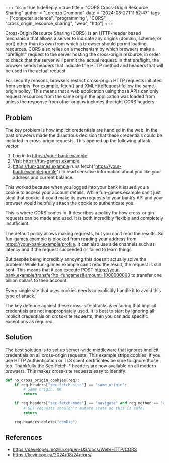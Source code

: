 +++
toc = true
hideReply = true
title = "CORS Cross-Origin Resource Sharing"
author = "Lorenzo Drumond"
date = "2024-08-27T11:52:47"
tags = ["computer_science",  "programming",  "CORS",  "cross_origin_resource_sharing",  "web",  "http"]
+++



Cross-Origin Resource Sharing (CORS) is an HTTP-header based mechanism that allows a server to indicate any origins (domain, scheme, or port) other than its own from which a browser should permit loading resources. CORS also relies on a mechanism by which browsers make a "preflight" request to the server hosting the cross-origin resource, in order to check that the server will permit the actual request. In that preflight, the browser sends headers that indicate the HTTP method and headers that will be used in the actual request.

For security reasons, browsers restrict cross-origin HTTP requests initiated from scripts. For example, fetch() and XMLHttpRequest follow the same-origin policy. This means that a web application using those APIs can only request resources from the same origin the application was loaded from unless the response from other origins includes the right CORS headers.

## Problem

The key problem is how implicit credentials are handled in the web. In the past browsers made the disastrous decision that these credentials could be included in cross-origin requests. This opened up the following attack vector.

1. Log in to https://your-bank.example.
2. Visit https://fun-games.example.
3. https://fun-games.example runs fetch("https://your-bank.example/profile") to read sensitive information about you like your address and current balance.

This worked because when you logged into your bank it issued you a cookie to access your account details. While fun-games.example can’t just steal that cookie, it could make its own requests to your bank’s API and your browser would helpfully attach the cookie to authenticate you.

This is where CORS comes in. It describes a policy for how cross-origin requests can be made and used. It is both incredibly flexible and completely insufficient.

The default policy allows making requests, but you can’t read the results. So fun-games.example is blocked from reading your address from https://your-bank.example/profile. It can also use side channels such as latency and if the request succeeded or failed to learn things.

But despite being incredibly annoying this doesn’t actually solve the problem! While fun-games.example can’t read the result, the request is still sent. This means that it can execute POST https://your-bank.example/transfer?to=fungames&amount=1000000000 to transfer one billion dollars to their account.

Every single site that uses cookies needs to explicitly handle it to avoid this type of attack.

The key defence against these cross-site attacks is ensuring that implicit credentials are not inappropriately used. It is best to start by ignoring all implicit credentials on cross-site requests, then you can add specific exceptions as required.

## Solution

The best solution is to set up server-wide middleware that ignores implicit credentials on all cross-origin requests. This example strips cookies, if you use HTTP Authentication or TLS client certificates be sure to ignore those too. Thankfully the Sec-Fetch-* headers are now available on all modern browsers. This makes cross-site requests easy to identify.

```python
def no_cross_origin_cookies(req):
	if req.headers["sec-fetch-site"] == "same-origin":
		# Same origin, OK
		return

	if req.headers["sec-fetch-mode"] == "navigate" and req.method == "GET":
		# GET requests shouldn't mutate state so this is safe.
		return

	req.headers.delete("cookie")
```

## References

- https://developer.mozilla.org/en-US/docs/Web/HTTP/CORS
- https://kevincox.ca/2024/08/24/cors/
